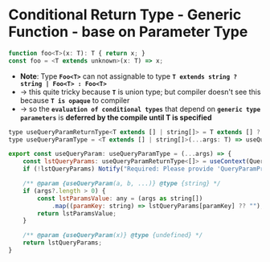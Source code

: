 
# Conditional Return Type - Generic Function - base on Parameter Type
```js - general
function foo<T>(x: T): T { return x; }
const foo = <T extends unknown>(x: T) => x;
```

* **Note**: Type **`Foo<T>`** can not assignable to type **`T extends string ? string | Foo<T> : Foo<T>`**
* -> this quite tricky because **`T`** is union type; but compiler doesn't see this because **`T is opaque`** to compiler
* -> so the **`evaluation of conditional types`** that depend on **`generic type parameters`** is **deferred by the compile until T is specified**

```js
type useQueryParamReturnType<T extends [] | string[]> = T extends [] ? URLSearchParamsEntries : string[];
type useQueryParamType = <T extends [] | string[]>(...args: T) => useQueryParamReturnType<T>;

export const useQueryParam: useQueryParamType = (...args) => {
    const lstQueryParams: useQueryParamReturnType<[]> = useContext(QueryParamContext);
    if (!lstQueryParams) Notify("Required: Please provide 'QueryParamProvider' before using 'useQueryParam()' hook!!!");

    /** @param {useQueryParam(a, b, ...)} @type {string} */
    if (args?.length > 0) {
        const lstParamsValue: any = (args as string[])
            .map((paramKey: string) => lstQueryParams[paramKey] ?? "");
        return lstParamsValue;
    }

    /** @param {useQueryParam(x)} @type {undefined} */
    return lstQueryParams;
}

```